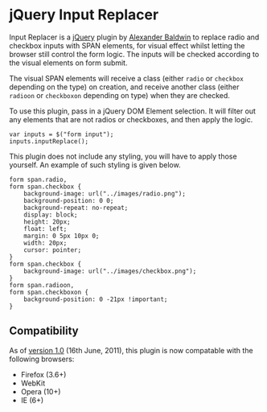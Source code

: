 jQuery Input Replacer
=====================

Input Replacer is a [jQuery][jquery] plugin by [Alexander Baldwin][mniz] to
replace radio and checkbox inputs with SPAN elements, for visual effect whilst
letting the browser still control the form logic. The inputs will be checked
according to the visual elements on form submit.

The visual SPAN elements will receive a class (either `radio` or `checkbox`
depending on the type) on creation, and receive another class (either `radioon`
or `checkboxon` depending on type) when they are checked.

To use this plugin, pass in a jQuery DOM Element selection. It will filter out
any elements that are not radios or checkboxes, and then apply the logic.

    var inputs = $("form input");
    inputs.inputReplace();

This plugin does not include any styling, you will have to apply those yourself.
An example of such styling is given below.

    form span.radio,
    form span.checkbox {
        background-image: url("../images/radio.png");
        background-position: 0 0;
        background-repeat: no-repeat;
        display: block;
        height: 20px;
        float: left;
        margin: 0 5px 10px 0;
        width: 20px;
        cursor: pointer;
    }
    form span.checkbox {
        background-image: url("../images/checkbox.png");
    }
    form span.radioon,
    form span.checkboxon {
        background-position: 0 -21px !important;
    }

Compatibility
-------------

As of [version 1.0][versionone] (16th June, 2011), this plugin is now compatable
with the following browsers:

- Firefox (3.6+)
- WebKit
- Opera (10+)
- IE (6+)

[jquery]: http://jquery.com/ "jQuery JavaScript Framework"
[mniz]: https://github.com/mynameiszanders "Alexander Baldwin GitHub Profile"
[versionone]: https://github.com/mynameiszanders/inputReplace/tree/v1.0 "inputReplace v1.0"
